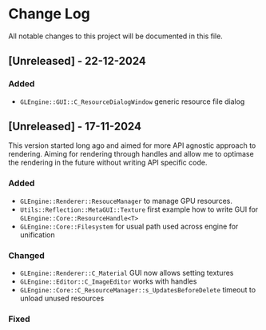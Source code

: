 
# Change Log
All notable changes to this project will be documented in this file.


## [Unreleased] - 22-12-2024
### Added
- `GLEngine::GUI::C_ResourceDialogWindow` generic resource file dialog

## [Unreleased] - 17-11-2024

This version started long ago and aimed for more API agnostic approach to rendering. Aiming for rendering through handles and allow me to optimase the rendering in the future without writing API specific code.

### Added

- `GLEngine::Renderer::ResouceManager` to manage GPU resources.
- `Utils::Reflection::MetaGUI::Texture` first example how to write GUI for `GLEngine::Core::ResourceHandle<T>`
- `GLEngine::Core::Filesystem` for usual path used across engine for unification

### Changed

- `GLEngine::Renderer::C_Material` GUI now allows setting textures
- `GLEngine::Editor::C_ImageEditor` works with handles
- `GLEngine::Core::C_ResourceManager::s_UpdatesBeforeDelete` timeout to unload unused resources
### Fixed